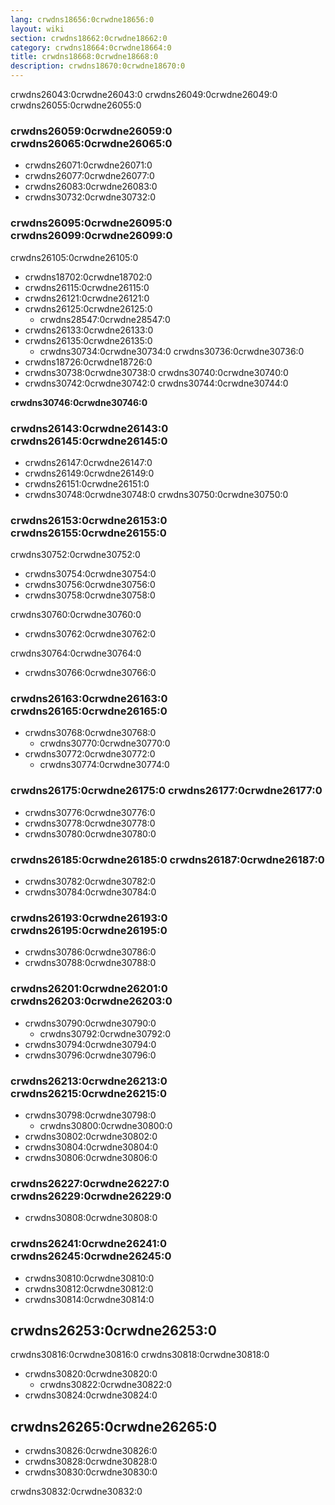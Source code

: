 ```yaml
---
lang: crwdns18656:0crwdne18656:0
layout: wiki
section: crwdns18662:0crwdne18662:0
category: crwdns18664:0crwdne18664:0
title: crwdns18668:0crwdne18668:0
description: crwdns18670:0crwdne18670:0
---
```


crwdns26043:0crwdne26043:0 crwdns26049:0crwdne26049:0 crwdns26055:0crwdne26055:0

### crwdns26059:0crwdne26059:0 crwdns26065:0crwdne26065:0

- crwdns26071:0crwdne26071:0
- crwdns26077:0crwdne26077:0
- crwdns26083:0crwdne26083:0
- crwdns30732:0crwdne30732:0

### crwdns26095:0crwdne26095:0 crwdns26099:0crwdne26099:0

crwdns26105:0crwdne26105:0
- crwdns18702:0crwdne18702:0
- crwdns26115:0crwdne26115:0
- crwdns26121:0crwdne26121:0
- crwdns26125:0crwdne26125:0
   - crwdns28547:0crwdne28547:0
- crwdns26133:0crwdne26133:0
- crwdns26135:0crwdne26135:0
   - crwdns30734:0crwdne30734:0 crwdns30736:0crwdne30736:0
- crwdns18726:0crwdne18726:0
- crwdns30738:0crwdne30738:0 crwdns30740:0crwdne30740:0
- crwdns30742:0crwdne30742:0 crwdns30744:0crwdne30744:0

**crwdns30746:0crwdne30746:0**

### crwdns26143:0crwdne26143:0 crwdns26145:0crwdne26145:0

- crwdns26147:0crwdne26147:0
- crwdns26149:0crwdne26149:0
- crwdns26151:0crwdne26151:0
- crwdns30748:0crwdne30748:0 crwdns30750:0crwdne30750:0

### crwdns26153:0crwdne26153:0 crwdns26155:0crwdne26155:0

crwdns30752:0crwdne30752:0
- crwdns30754:0crwdne30754:0
- crwdns30756:0crwdne30756:0
- crwdns30758:0crwdne30758:0

crwdns30760:0crwdne30760:0
- crwdns30762:0crwdne30762:0

crwdns30764:0crwdne30764:0
- crwdns30766:0crwdne30766:0

### crwdns26163:0crwdne26163:0 crwdns26165:0crwdne26165:0

- crwdns30768:0crwdne30768:0
   - crwdns30770:0crwdne30770:0
- crwdns30772:0crwdne30772:0
   - crwdns30774:0crwdne30774:0

### crwdns26175:0crwdne26175:0 crwdns26177:0crwdne26177:0

- crwdns30776:0crwdne30776:0
- crwdns30778:0crwdne30778:0
- crwdns30780:0crwdne30780:0

### crwdns26185:0crwdne26185:0 crwdns26187:0crwdne26187:0

- crwdns30782:0crwdne30782:0
- crwdns30784:0crwdne30784:0

### crwdns26193:0crwdne26193:0 crwdns26195:0crwdne26195:0

- crwdns30786:0crwdne30786:0
- crwdns30788:0crwdne30788:0

### crwdns26201:0crwdne26201:0 crwdns26203:0crwdne26203:0

- crwdns30790:0crwdne30790:0
   - crwdns30792:0crwdne30792:0
- crwdns30794:0crwdne30794:0
- crwdns30796:0crwdne30796:0

### crwdns26213:0crwdne26213:0 crwdns26215:0crwdne26215:0

- crwdns30798:0crwdne30798:0
   - crwdns30800:0crwdne30800:0
- crwdns30802:0crwdne30802:0
- crwdns30804:0crwdne30804:0
- crwdns30806:0crwdne30806:0

### crwdns26227:0crwdne26227:0 crwdns26229:0crwdne26229:0

- crwdns30808:0crwdne30808:0

### crwdns26241:0crwdne26241:0 crwdns26245:0crwdne26245:0

- crwdns30810:0crwdne30810:0
- crwdns30812:0crwdne30812:0
- crwdns30814:0crwdne30814:0

## crwdns26253:0crwdne26253:0

crwdns30816:0crwdne30816:0 crwdns30818:0crwdne30818:0
- crwdns30820:0crwdne30820:0
   - crwdns30822:0crwdne30822:0
- crwdns30824:0crwdne30824:0

## crwdns26265:0crwdne26265:0

- crwdns30826:0crwdne30826:0
- crwdns30828:0crwdne30828:0
- crwdns30830:0crwdne30830:0


crwdns30832:0crwdne30832:0
